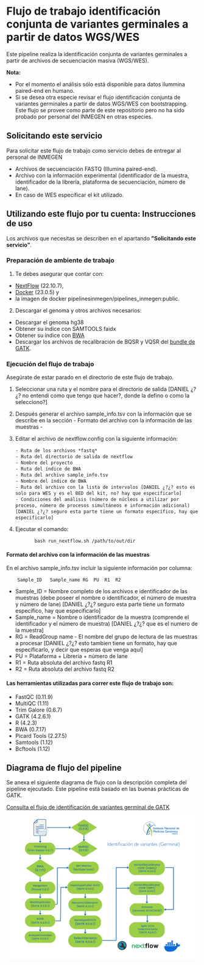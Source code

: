 # Flujo de trabajo identificación conjunta de variantes germinales a partir de datos WGS/WES 

Este pipeline realiza la identificación conjunta de variantes germinales a partir de archivos de secuenciación masiva (WGS/WES).

**Nota:** 
 - Por el momento el análisis sólo está disponible para datos ilummina paired-end en humano.  
 - Si se desea otra especie revisar el flujo identificación conjunta de variantes germinales a partir de datos WGS/WES con bootstrapping. Este flujo se provee como parte de este repositorio pero no ha sido probado por personal del INMEGEN en otras especies.


## Solicitando este servicio

Para solicitar este flujo de trabajo como servicio debes de entregar al personal de INMEGEN 

- Archivos de secuenciación FASTQ (Illumina paired-end).
- Archivo con la información experimental (identificador de la muestra, identificador de la librería, plataforma de secuenciación,  número de lane).
- En caso de WES específicar el kit utilizado.


## Utilizando este flujo por tu cuenta: Instrucciones de uso 

Los archivos que necesitas se describen en el apartando **"Solicitando este servicio"**.

### Preparación de ambiente de trabajo

1. Te debes asegurar que contar con:
  - [NextFlow](https://www.nextflow.io/docs/latest/index.html) (22.10.7),
  - [Docker](https://docs.docker.com/) (23.0.5) y
  - la imagen de docker pipelinesinmegen/pipelines_inmegen:public. 
2. Descargar el genoma y otros archivos necesarios:
  - Descargar el genoma hg38
  - Obtener su índice con SAMTOOLS faidx
  - Obtener su índice con [BWA](https://bio-bwa.sourceforge.net/bwa.shtml)
  - Descargar los archivos de recalibración de BQSR y VQSR del [bundle de GATK](https://console.cloud.google.com/storage/browser/genomics-public-data/resources/broad/hg38/v0;tab=objects?prefix=&forceOnObjectsSortingFiltering=false).

### Ejecución del flujo de trabajo

Asegúrate de estar parado en el directorio de este flujo de trabajo.

 1. Seleccionar una ruta y el nombre para el directorio de salida [DANIEL ¿?¿? no entendi como que tengo que hacer?, donde la defino o como la selecciono?]
 2. Después generar el archivo sample_info.tsv con la información que se describe en la sección - Formato del archivo con la información de las muestras -
 3. Editar el archivo de nextflow.config con la siguiente información:

        - Ruta de los archivos *fastq*
        - Ruta del directorio de salida de nextflow
        - Nombre del proyecto 
        - Ruta del índice de BWA
        - Ruta del archivo sample_info.tsv
        - Nombre del índice de BWA
        - Ruta del archivo con la lista de intervalos [DANIEL ¿?¿? esto es solo para WES y es el BED del kit, no? hay que especificarlo]
        - Condiciones del análisis (número de núcleos a utilizar por proceso, número de procesos simultáneos e información adicional)[DANIEL ¿?¿? seguro esta parte tiene un formato específico, hay que especificarlo]

  4. Ejecutar el comando: 

                bash run_nextflow.sh /path/to/out/dir

#### Formato del archivo con la información de las muestras

En el archivo sample_info.tsv incluir la siguiente información por columna:
 
		Sample_ID	Sample_name	RG	PU	R1	R2

 - Sample_ID   = Nombre completo de los archivos e identificador de las muestras (debe poseer el nombre o identificador, el número de muestra y número de lane) [DANIEL ¿?¿? seguro esta parte tiene un formato específico, hay que especificarlo]
 - Sample_name = Nombre o identificador de la muestra (comprende el identificador y el número de muestra) [DANIEL ¿?¿? que es el numero de la muestra]
 - RG          = ReadGroup name - El nombre del grupo de lectura de las muestras a procesar [DANIEL ¿?¿? esto tambien tiene un formato, hay que especificarlo, y decir que esperas que venga aquí]
 - PU          = Plataforma + Libreria + número de lane
 - R1          = Ruta absoluta del archivo fastq R1
 - R2          = Ruta absoluta del archivo fastq R2

#### Las herramientas utilizadas para correr este flujo de trabajo son:

 - FastQC (0.11.9)
 - MultiQC (1.11)
 - Trim Galore (0.6.7)
 - GATK (4.2.6.1)
 - R (4.2.3)
 - BWA (0.7.17)
 - Picard Tools (2.27.5)
 - Samtools (1.12)
 - Bcftools (1.12)

## Diagrama de flujo del pipeline 

 Se anexa el siguiente diagrama de flujo con la descripción completa del pipeline ejecutado. Este pipeline está basado en las buenas prácticas de GATK.

[Consulta el flujo de identificación de variantes germinal de GATK](https://gatk.broadinstitute.org/hc/en-us/articles/360035535932-Germline-short-variant-discovery-SNPs-Indels-)

![Flujo identificación de variantes germinal](../flowcharts/flujo_VCG.PNG)
